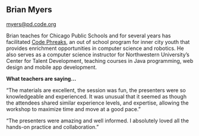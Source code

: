 ## Brian Myers

[myers@pd.code.org](mailto:myers@pd.code.org)

Brian teaches for Chicago Public Schools and for several years has facilitated [Code Phreaks](http://www.codephreaks.org/), an out of school program for inner city youth that provides enrichment opportunities in computer science and robotics. He also serves as a computer science instructor for Northwestern University’s Center for Talent Development, teaching courses in Java programming, web design and mobile app development.

**What teachers are saying…**

“The materials are excellent, the session was fun, the presenters were so knowledgeable and experienced. It was unusual that it seemed as though the attendees shared similar experience levels, and expertise, allowing the workshop to maximize time and move at a good pace.”

“The presenters were amazing and well informed. I absolutely loved all the hands-on practice and collaboration.”

